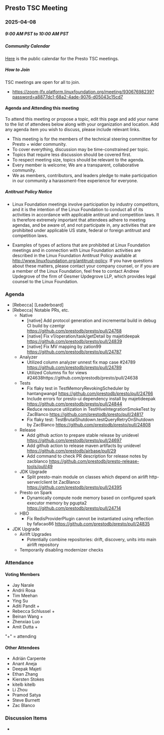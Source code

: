 ## Presto TSC Meeting

### 2025-04-08
##### 9:00 AM PST to 10:00 AM PST

##### Community Calendar

[Here](https://calendar.google.com/calendar/embed?src=linuxfoundation.org_vrjlva5b0u73ps75fvnv5sasi4%40group.calendar.google.com&ctz=America%2FChicago) is the public calendar for the Presto TSC meetings.

##### How to Join

TSC meetings are open for all to join.

* https://zoom-lfx.platform.linuxfoundation.org/meeting/93067698239?password=a8877dc1-68a2-4ade-9076-d05043c15cd7

#### Agenda and Attending this meeting

To attend this meeting or propose a topic, edit this page and add your name to the list of attendees below along with your organization and location. Add any agenda item you wish to discuss, please include relevant links.

* This meeting is for the members of the technical steering committee for Presto + wider community.
* To cover everything, discussion may be time-constrained per topic.
* Topics that require less discussion should be covered first.
* To respect meeting size, topics should be relevant to the agenda.
* Every member is welcome; We are a transparent, collaborative community.
* We as members, contributors, and leaders pledge to make participation in our community a harassment-free experience for everyone.

##### Antitrust Policy Notice

* Linux Foundation meetings involve participation by industry competitors, and it is the intention of the Linux Foundation to conduct all of its activities in accordance with applicable antitrust and competition laws. It is therefore extremely important that attendees adhere to meeting agendas, and be aware of, and not participate in, any activities that are prohibited under applicable US state, federal or foreign antitrust and competition laws.

* Examples of types of actions that are prohibited at Linux Foundation meetings and in connection with Linux Foundation activities are described in the Linux Foundation Antitrust Policy available at http://www.linuxfoundation.org/antitrust-policy. If you have questions about these matters, please contact your company counsel, or if you are a member of the Linux Foundation, feel free to contact Andrew Updegrove of the firm of Gesmer Updegrove LLP, which provides legal counsel to the Linux Foundation.

### Agenda

* [Rebecca] [Leaderboard]
* [Rebecca] Notable PRs, etc.
  * Native
    - [native] Add protocol generation and incremental build in debug CI build by czentgr https://github.com/prestodb/presto/pull/24768
    - [native] Fix v1/operation/task/getDetail by majetideepak https://github.com/prestodb/presto/pull/24839
    - [native] Fix MV mapping by zation99 https://github.com/prestodb/presto/pull/24787
   * Analyzer
     - Utilized column analyzer unnest fix map case #24789 https://github.com/prestodb/presto/pull/24789
     - Utilized Columns fix for views #24638https://github.com/prestodb/presto/pull/24638
   * Tests
     - Fix flaky test in TestMemoryRevokingScheduler by hantangwangd https://github.com/prestodb/presto/pull/24766
     - Include errors for presto-ui dependency install by majetideepak https://github.com/prestodb/presto/pull/24844
     - Reduce resource utilization in TestHiveIntegrationSmokeTest by ZacBlanco https://github.com/prestodb/presto/pull/24817
     - Fix flaky test: TestBrutalShutdown.testQueryRetryOnShutdown by ZacBlanco https://github.com/prestodb/presto/pull/24808
   * Release
     - Add github action to prepare stable release by unidevel https://github.com/prestodb/presto/pull/24697
     - Add github action to release maven artifacts by unidevel https://github.com/prestodb/airbase/pull/29
     - Add command to check PR description for release notes by zacblanco https://github.com/prestodb/presto-release-tools/pull/49 
   * JDK Upgrade
     - Split presto-main module on classes which depend on airlift http-server/client bt ZacBlanco https://github.com/prestodb/presto/pull/24395
   * Presto on Spark
     - Dynamically compute node memory based on configured spark executor memory by pgupta2 https://github.com/prestodb/presto/pull/24714
   * HBO 
     - Fix RedisProviderPlugin cannot be instantiated using reflection by fafacao86 https://github.com/prestodb/presto/pull/24835 
* JDK Upgrade
  * Airlift Upgrades
    * Potentially combine repositories: drift, discovery, units into main airlift repository
  * Temporarily disabling modernizer checks

### Attendance


#### Voting Members

* Jay Narale
* Andrii Rosa
* Tim Meehan
* Ying Su
* Aditi Pandit +
* Rebecca Schlussel +
* Beinan Wang +
* Zhenxiao Luo
* Amit Dutta +

"+" = attending


#### Other Attendees

* Adrián Carpente
* Anant Aneja
* Deepak Majeti
* Ethan Zhang
* Kiersten Stokes
* kitelb kitelb
* Li Zhou
* Pramod Satya
* Steve Burnett
* Zac Blanco




### Discussion Items

- 
